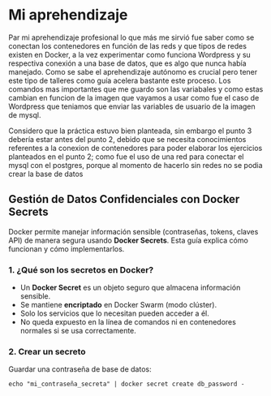 # Mi aprehendizaje
Par mi aprehendizaje profesional lo que más me sirvió fue saber como se conectan los contenedores en función de las reds y que tipos de redes existen en Docker, a la vez experimentar como funciona Wordpress y su respectiva conexión a una base de datos, que es algo que nunca había manejado. Como se sabe el aprehendizaje autónomo es crucial pero tener este tipo de talleres como guía acelera bastante este proceso. Los comandos mas importantes que me guardo son las variabales y como estas cambian en funcion de la imagen que vayamos a usar como fue el caso de Wordpress que teniamos que enviar las variables de usuario de la imagen de mysql.

Considero que la práctica estuvo bien planteada, sin embargo el punto 3 debería estar antes del punto 2, debido que se necesita conocimientos referentes a la conexion de contenedores para poder elaborar los ejercicios planteados en el punto 2; como fue el uso de una red para conectar el mysql con el postgres, porque al momento de hacerlo sin redes no se podia crear la base de datos

## Gestión de Datos Confidenciales con Docker Secrets

Docker permite manejar información sensible (contraseñas, tokens, claves API) de manera segura usando **Docker Secrets**. Esta guía explica cómo funcionan y cómo implementarlos.

### 1. ¿Qué son los secretos en Docker?

- Un **Docker Secret** es un objeto seguro que almacena información sensible.
- Se mantiene **encriptado** en Docker Swarm (modo clúster).
- Solo los servicios que lo necesitan pueden acceder a él.
- No queda expuesto en la línea de comandos ni en contenedores normales si se usa correctamente.

### 2. Crear un secreto

Guardar una contraseña de base de datos:

```
echo "mi_contraseña_secreta" | docker secret create db_password -
```
